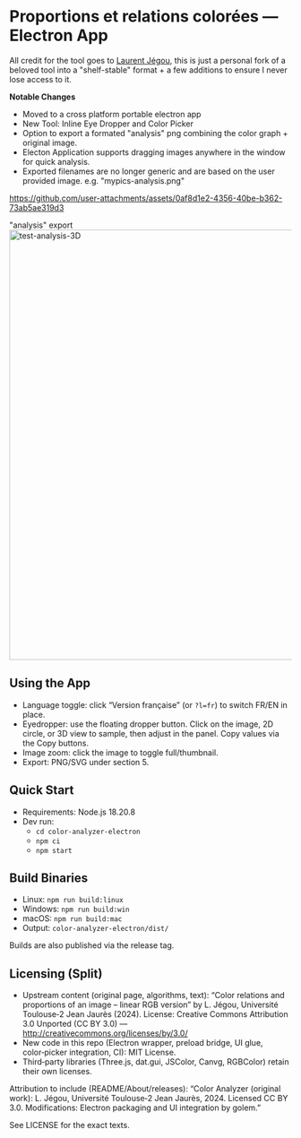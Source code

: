# Proportions et relations colorées — Electron App

All credit for the tool goes to [Laurent Jégou](https://www.geotests.net/couleurs/v2/), this is just a personal fork of a beloved tool into a "shelf-stable" format + a few additions to ensure I never lose access to it. 

**Notable Changes**

- Moved to a cross platform portable electron app
- New Tool: Inline Eye Dropper and Color Picker 
- Option to export a formated "analysis" png combining the color graph + original image.
- Electon Application supports dragging images anywhere in the window for quick analysis. 
- Exported filenames are no longer generic and are based on the user provided image. e.g. "mypics-analysis.png"

https://github.com/user-attachments/assets/0af8d1e2-4356-40be-b362-73ab5ae319d3

"analysis" export
<img width="2388" height="768" alt="test-analysis-3D" src="https://github.com/user-attachments/assets/03a15f85-4242-45d4-9252-526383a9566a" />

## Using the App
- Language toggle: click “Version française” (or `?l=fr`) to switch FR/EN in place.
- Eyedropper: use the floating dropper button. Click on the image, 2D circle, or 3D view to sample, then adjust in the panel. Copy values via the Copy buttons.
- Image zoom: click the image to toggle full/thumbnail.
- Export: PNG/SVG under section 5.

## Quick Start
- Requirements: Node.js 18.20.8
- Dev run: 
  - `cd color-analyzer-electron`
  - `npm ci`
  - `npm start`

## Build Binaries
- Linux: `npm run build:linux`
- Windows: `npm run build:win`
- macOS: `npm run build:mac`
- Output: `color-analyzer-electron/dist/`

Builds are also published via the release tag. 

## Licensing (Split)
- Upstream content (original page, algorithms, text): “Color relations and proportions of an image – linear RGB version” by L. Jégou, Université Toulouse‑2 Jean Jaurès (2024). License: Creative Commons Attribution 3.0 Unported (CC BY 3.0) — http://creativecommons.org/licenses/by/3.0/
- New code in this repo (Electron wrapper, preload bridge, UI glue, color‑picker integration, CI): MIT License.
- Third‑party libraries (Three.js, dat.gui, JSColor, Canvg, RGBColor) retain their own licenses.

Attribution to include (README/About/releases):
“Color Analyzer (original work): L. Jégou, Université Toulouse‑2 Jean Jaurès, 2024. Licensed CC BY 3.0. Modifications: Electron packaging and UI integration by golem.”

See LICENSE for the exact texts.
